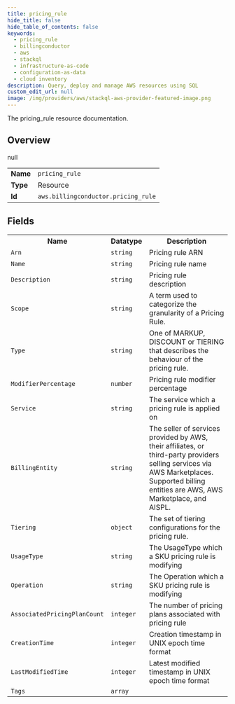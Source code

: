 ```yaml
---
title: pricing_rule
hide_title: false
hide_table_of_contents: false
keywords:
  - pricing_rule
  - billingconductor
  - aws
  - stackql
  - infrastructure-as-code
  - configuration-as-data
  - cloud inventory
description: Query, deploy and manage AWS resources using SQL
custom_edit_url: null
image: /img/providers/aws/stackql-aws-provider-featured-image.png
---
```

The pricing_rule resource documentation.

## Overview
<table><tbody>
<tr><td><b>Name</b></td><td><code>pricing_rule</code></td></tr>
<tr><td><b>Type</b></td><td>Resource</td></tr>
null
<tr><td><b>Id</b></td><td><code>aws.billingconductor.pricing_rule</code></td></tr>
</tbody></table>

## Fields
<table><tbody>
<tr><th>Name</th><th>Datatype</th><th>Description</th></tr>
<tr><td><code>Arn</code></td><td><code>string</code></td><td>Pricing rule ARN</td></tr><tr><td><code>Name</code></td><td><code>string</code></td><td>Pricing rule name</td></tr><tr><td><code>Description</code></td><td><code>string</code></td><td>Pricing rule description</td></tr><tr><td><code>Scope</code></td><td><code>string</code></td><td>A term used to categorize the granularity of a Pricing Rule.</td></tr><tr><td><code>Type</code></td><td><code>string</code></td><td>One of MARKUP, DISCOUNT or TIERING that describes the behaviour of the pricing rule.</td></tr><tr><td><code>ModifierPercentage</code></td><td><code>number</code></td><td>Pricing rule modifier percentage</td></tr><tr><td><code>Service</code></td><td><code>string</code></td><td>The service which a pricing rule is applied on</td></tr><tr><td><code>BillingEntity</code></td><td><code>string</code></td><td>The seller of services provided by AWS, their affiliates, or third-party providers selling services via AWS Marketplaces. Supported billing entities are AWS, AWS Marketplace, and AISPL.</td></tr><tr><td><code>Tiering</code></td><td><code>object</code></td><td>The set of tiering configurations for the pricing rule.</td></tr><tr><td><code>UsageType</code></td><td><code>string</code></td><td>The UsageType which a SKU pricing rule is modifying</td></tr><tr><td><code>Operation</code></td><td><code>string</code></td><td>The Operation which a SKU pricing rule is modifying</td></tr><tr><td><code>AssociatedPricingPlanCount</code></td><td><code>integer</code></td><td>The number of pricing plans associated with pricing rule</td></tr><tr><td><code>CreationTime</code></td><td><code>integer</code></td><td>Creation timestamp in UNIX epoch time format</td></tr><tr><td><code>LastModifiedTime</code></td><td><code>integer</code></td><td>Latest modified timestamp in UNIX epoch time format</td></tr><tr><td><code>Tags</code></td><td><code>array</code></td><td></td></tr>
</tbody></table>